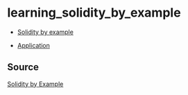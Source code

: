 # learning_solidity_by_example

- [Solidity by example](https://github.com/CuongDuong2710/learning_solidity_by_example/tree/master/solidity_by_example)

- [Application](https://github.com/CuongDuong2710/learning_solidity_by_example/tree/master/applications)

## Source 

[Solidity by Example](https://solidity-by-example.org)
